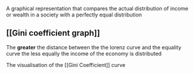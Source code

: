 A graphical representation that compares the actual distribution of income or wealth in a society with a perfectly equal distribution

## [[Gini coefficient graph]]

The **greater** the distance between the the lorenz curve and the equality curve the less equally the income of the economy is distributed

The visualisation of the [[Gini Coefficient]] curve